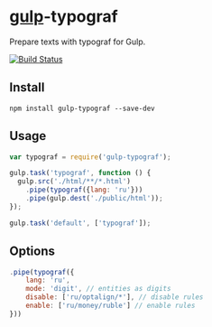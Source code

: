 [gulp](http://gulpjs.com)-typograf
==================================

Prepare texts with typograf for Gulp.

[![Build Status](https://travis-ci.org/typograf/gulp-typograf.png?branch=master)](https://travis-ci.org/typograf/gulp-typograf)

## Install

```
npm install gulp-typograf --save-dev
```

## Usage
```js
var typograf = require('gulp-typograf');

gulp.task('typograf', function () {
  gulp.src('./html/**/*.html')
    .pipe(typograf({lang: 'ru'}))
    .pipe(gulp.dest('./public/html'));
});

gulp.task('default', ['typograf']);
```

## Options
```js
.pipe(typograf({
    lang: 'ru',
    mode: 'digit', // entities as digits
    disable: ['ru/optalign/*'], // disable rules
    enable: ['ru/money/ruble'] // enable rules
}))
```
